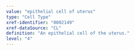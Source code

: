 ```yaml
---
value: "epithelial cell of uterus"
type: "Cell Type"
xref-identifier: "0002149"
xref-dataSource: "CL"
definition: "An epithelial cell of the uterus."
level: "4"
---
```

